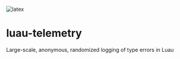 ![latex](https://github.com/asajeffrey/luau-telemetry/actions/workflows/latex.yml/badge.svg)


luau-telemetry
===

Large-scale, anonymous, randomized logging of type errors in Luau



